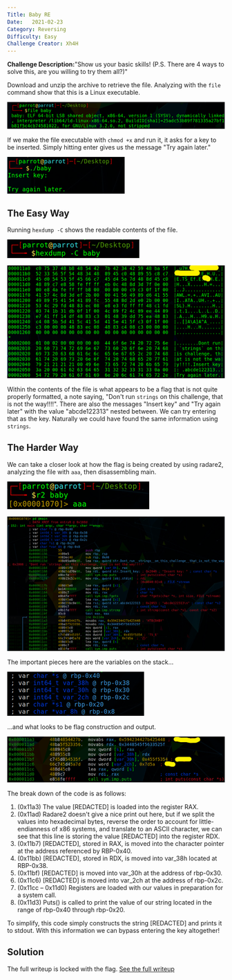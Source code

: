 ```yaml
---
Title: Baby RE
Date:   2021-02-23
Category: Reversing
Difficulty: Easy
Challenge Creator: Xh4H
---
```


**Challenge Description:**&quot;Show us your basic skills! (P.S. There are 4 ways to solve this, are you willing to try them all?)&quot;

Download and unzip the archive to retrieve the file. Analyzing with the `file` command show that this is a Linux executable.

![image1](./images/Picture1.png)

If we make the file executable with `chmod +x` and run it, it asks for a key to be inserted. Simply hitting enter gives us the message &quot;Try again later.&quot;

![image2](./images/Picture2.png)

## The Easy Way

Running `hexdump -C` shows the readable contents of the file.

![image3](./images/Picture3.png)

![image4](./images/Picture4.png)

Within the contents of the file is what appears to be a flag that is not quite properly formatted, a note saying, &quot;Don&#39;t run `strings` on this challenge, that is not the way!!!!&quot;. There are also the messages &quot;Insert key&quot; and &quot;Try again later&quot; with the value &quot;abcde122313&quot; nested between. We can try entering that as the key. Naturally we could have found the same information using `strings`.

## The Harder Way

We can take a closer look at how the flag is being created by using radare2, analyzing the file with `aaa`, then disassembling main.

![image5](./images/Picture5.png)

![image6](./images/Picture6.png)

The important pieces here are the variables on the stack…

![image7](./images/Picture7.png)

…and what looks to be flag construction and output.

![image8](./images/Picture8.png)

The break down of the code is as follows:

1. (0x11a3) The value [REDACTED] is loaded into the register RAX.
2. (0x11ad) Radare2 doesn&#39;t give a nice print out here, but if we split the values into hexadecimal bytes, reverse the order to account for little-endianness of x86 systems, and translate to an ASCII character, we can see that this line is storing the value [REDACTED] into the register RDX.
3. (0x11b7) [REDACTED], stored in RAX, is moved into the character pointer at the address referenced by RBP-0x40.
4. (0x11bb) [REDACTED], stored in RDX, is moved into var\_38h located at RBP-0x38.
5. (0x11bf) [REDACTED] is moved into var\_30h at the address of rbp-0x30.
6. (0x11c6) [REDACTED] is moved into var\_2ch at the address of rbp-0x2c.
7. (0x11cc – 0x11d0) Registers are loaded with our values in preparation for a system call.
8. (0x11d3) Puts() is called to print the value of our string located in the range of rbp-0x40 through rbp-0x20.

To simplify, this code simply constructs the string [REDACTED] and prints it to stdout. With this information we can bypass entering the key altogether!

## Solution

The full writeup is locked with the flag. [See the full writeup][writeup_url]

[writeup_url]: ./Baby%20RE.pdf
